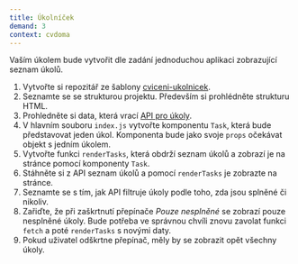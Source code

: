 ```yaml
---
title: Úkolníček
demand: 3
context: cvdoma
---
```


Vaším úkolem bude vytvořit dle zadání jednoduchou aplikaci zobrazující seznam úkolů.

1. Vytvořte si repozitář ze šablony [cviceni-ukolnicek](https://github.com/Czechitas-podklady-WEB/cviceni-ukolnicek).
1. Seznamte se se strukturou projektu. Především si prohlédněte strukturu HTML.
1. Prohledněte si data, která vrací [API pro úkoly](https://apps.kodim.cz/daweb/trening-api/docs/ukoly-api).
1. V hlavním souboru `index.js` vytvořte komponentu `Task`, která bude představovat jeden úkol. Komponenta bude jako svoje `props` očekávat objekt s jedním úkolem.
1. Vytvořte funkci `renderTasks`, která obdrží seznam úkolů a zobrazí je na stránce pomocí komponenty `Task`.
1. Stáhněte si z API seznam úkolů a pomocí `renderTasks` je zobrazte na stránce.
1. Seznamte se s tím, jak API filtruje úkoly podle toho, zda jsou splněné či nikoliv.
1. Zařiďte, že při zaškrtnutí přepínače _Pouze nesplněné_ se zobrazí pouze nesplněné úkoly. Bude potřeba ve správnou chvíli znovu zavolat funkci `fetch` a poté `renderTasks` s novými daty.
1. Pokud uživatel odškrtne přepínač, měly by se zobrazit opět všechny úkoly.
